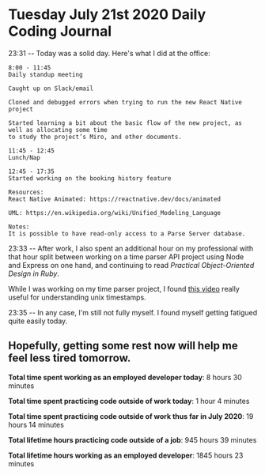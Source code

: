 # Tuesday July 21st 2020 Daily Coding Journal

23:31 -- Today was a solid day. Here's what I did at the office:

```
8:00 - 11:45
Daily standup meeting

Caught up on Slack/email

Cloned and debugged errors when trying to run the new React Native project

Started learning a bit about the basic flow of the new project, as well as allocating some time
to study the project’s Miro, and other documents.

11:45 - 12:45
Lunch/Nap

12:45 - 17:35
Started working on the booking history feature

Resources:
React Native Animated: https://reactnative.dev/docs/animated

UML: https://en.wikipedia.org/wiki/Unified_Modeling_Language

Notes:
It is possible to have read-only access to a Parse Server database.
```

23:33 -- After work, I also spent an additional hour on my professional with that hour split between working on a time parser API project using Node and Express on one hand, and continuing to read _*Practical Object-Oriented Design in Ruby*_.

While I was working on my time parser project, I found [this video](https://www.youtube.com/watch?v=OvRFRPkyd3M) really useful for understanding unix timestamps.

23:35 -- In any case, I'm still not fully myself. I found myself getting fatigued quite easily today.

## Hopefully, getting some rest now will help me feel less tired tomorrow.

**Total time spent working as an employed developer today**: 8 hours 30 minutes

**Total time spent practicing code outside of work today**: 1 hour 4 minutes

**Total time spent practicing code outside of work thus far in July 2020**: 19 hours 14 minutes

**Total lifetime hours practicing code outside of a job**: 945 hours 39 minutes

**Total lifetime hours working as an employed developer**: 1845 hours 23 minutes
